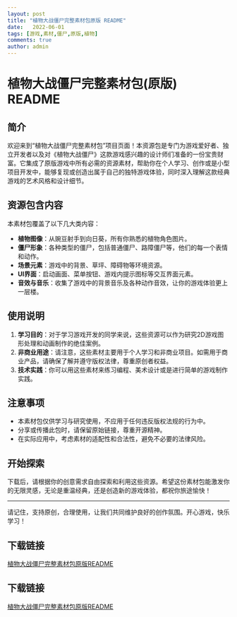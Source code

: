```yaml
---
layout: post
title: "植物大战僵尸完整素材包原版 README"
date:   2022-06-01
tags: [游戏,素材,僵尸,原版,植物]
comments: true
author: admin
---
```

# 植物大战僵尸完整素材包(原版) README

## 简介

欢迎来到“植物大战僵尸完整素材包”项目页面！本资源包是专门为游戏爱好者、独立开发者以及对《植物大战僵尸》这款游戏感兴趣的设计师们准备的一份宝贵财富。它集成了原版游戏中所有必需的资源素材，帮助你在个人学习、创作或是小型项目开发中，能够复现或创造出属于自己的独特游戏体验，同时深入理解这款经典游戏的艺术风格和设计细节。

## 资源包含内容

本素材包覆盖了以下几大类内容：

- **植物图像**：从豌豆射手到向日葵，所有你熟悉的植物角色图片。
- **僵尸形象**：各种类型的僵尸，包括普通僵尸、路障僵尸等，他们的每一个表情和动作。
- **场景元素**：游戏中的背景、草坪、障碍物等环境资源。
- **UI界面**：启动画面、菜单按钮、游戏内提示图标等交互界面元素。
- **音效与音乐**：收集了游戏中的背景音乐及各种动作音效，让你的游戏体验更上一层楼。
  
## 使用说明

1. **学习目的**：对于学习游戏开发的同学来说，这些资源可以作为研究2D游戏图形处理和动画制作的绝佳案例。
2. **非商业用途**：请注意，这些素材主要用于个人学习和非商业项目。如需用于商业产品，请确保了解并遵守版权法律，尊重原创者权益。
3. **技术实践**：你可以用这些素材来练习编程、美术设计或是进行简单的游戏制作实践。

## 注意事项

- 本素材包仅供学习与研究使用，不应用于任何违反版权法规的行为中。
- 分享或传播此包时，请保留原始链接，尊重开源精神。
- 在实际应用中，考虑素材的适配性和合法性，避免不必要的法律风险。

## 开始探索

下载后，请根据你的创意需求自由探索和利用这些资源。希望这份素材包能激发你的无限灵感，无论是重温经典，还是创造新的游戏体验，都祝你旅途愉快！

---

请记住，支持原创，合理使用，让我们共同维护良好的创作氛围。开心游戏，快乐学习！

## 下载链接

[植物大战僵尸完整素材包原版README](https://pan.quark.cn/s/ff5ab0869599)

## 下载链接

[植物大战僵尸完整素材包原版README](https://pan.quark.cn/s/be078ceeb4b2)